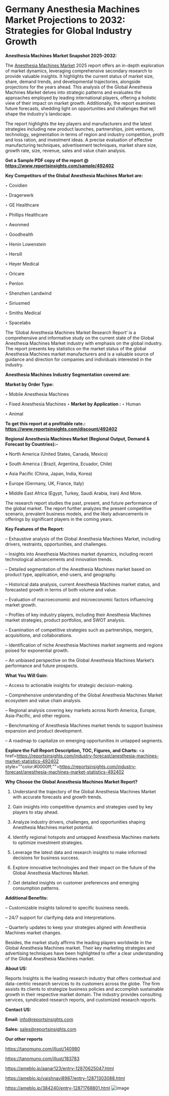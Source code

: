 # Germany Anesthesia Machines Market Projections to 2032: Strategies for Global Industry Growth

<strong>Anesthesia Machines Market Snapshot 2025-2032:</strong>

The <a href=https://www.reportsinsights.com/sample/492402>Anesthesia Machines Market</a> 2025 report offers an in-depth exploration of market dynamics, leveraging comprehensive secondary research to provide valuable insights. It highlights the current status of market size, share, demand trends, and developmental trajectories, alongside projections for the years ahead. This analysis of the Global Anesthesia Machines Market delves into strategic patterns and evaluates the approaches employed by leading international players, offering a holistic view of their impact on market growth. Additionally, the report examines future forecasts, shedding light on opportunities and challenges that will shape the industry's landscape.

The report highlights the key players and manufacturers and the latest strategies including new product launches, partnerships, joint ventures, technology, segmentation in terms of region and industry competition, profit and loss ration, and investment ideas. A precise evaluation of effective manufacturing techniques, advertisement techniques, market share size, growth rate, size, revenue, sales and value chain analysis.

<strong>Get a Sample PDF copy of the report @ <a href=https://www.reportsinsights.com/sample/492402 style=color:#0000ff;>https://www.reportsinsights.com/sample/492402</a></strong>

<strong>Key Competitors of the Global Anesthesia Machines Market are:</strong>

‣ Covidien

‣ Dragerwerk

‣ GE Healthcare

‣ Phillips Healthcare

‣ Aeonmed

‣ Goodhealth

‣ Henin  Lowenstein

‣ Hersill

‣ Heyer Medical

‣ Oricare

‣ Penlon

‣ Shenzhen Landwind

‣ Siriusmed

‣ Smiths Medical

‣ Spacelabs

The ‘Global Anesthesia Machines Market Research Report’ is a comprehensive and informative study on the current state of the Global Anesthesia Machines Market industry with emphasis on the global industry. The report presents key statistics on the market status of the global Anesthesia Machines market manufacturers and is a valuable source of guidance and direction for companies and individuals interested in the industry.

<strong>Anesthesia Machines Industry Segmentation covered are:</strong>

<strong>Market by Order Type: </strong>

‣ Mobile Anesthesia Machines

‣ Fixed Anesthesia Machines
‣ 
<strong>Market by Application :</strong>
‣ Human

‣ Animal

<strong>To get this report at a profitable rate.: <a href=https://www.reportsinsights.com/discount/492402 style=color:#0000ff;>https://www.reportsinsights.com/discount/492402</a></strong>

<strong>Regional Anesthesia Machines Market (Regional Output, Demand &amp; Forecast by Countries):-</strong>

• North America (United States, Canada, Mexico)

• South America ( Brazil, Argentina, Ecuador, Chile)

• Asia Pacific (China, Japan, India, Korea)

• Europe (Germany, UK, France, Italy)

• Middle East Africa (Egypt, Turkey, Saudi Arabia, Iran) And More.

The research report studies the past, present, and future performance of the global market. The report further analyzes the present competitive scenario, prevalent business models, and the likely advancements in offerings by significant players in the coming years.

<strong>Key Features of the Report:</strong>

– Exhaustive analysis of the Global Anesthesia Machines Market, including drivers, restraints, opportunities, and challenges.

– Insights into Anesthesia Machines market dynamics, including recent technological advancements and innovation trends.

– Detailed segmentation of the Anesthesia Machines market based on product type, application, end-users, and geography.

– Historical data analysis, current Anesthesia Machines market status, and forecasted growth in terms of both volume and value.

– Evaluation of macroeconomic and microeconomic factors influencing market growth.

– Profiles of key industry players, including their Anesthesia Machines market strategies, product portfolios, and SWOT analysis.

– Examination of competitive strategies such as partnerships, mergers, acquisitions, and collaborations.

– Identification of niche Anesthesia Machines market segments and regions poised for exponential growth.

– An unbiased perspective on the Global Anesthesia Machines Market’s performance and future prospects.

<strong>What You Will Gain:</strong>

– Access to actionable insights for strategic decision-making.

– Comprehensive understanding of the Global Anesthesia Machines Market ecosystem and value chain analysis.

– Regional analysis covering key markets across North America, Europe, Asia-Pacific, and other regions.

– Benchmarking of Anesthesia Machines market trends to support business expansion and product development.

– A roadmap to capitalize on emerging opportunities in untapped segments.

<strong>Explore the Full Report Description, TOC, Figures, and Charts:</strong>
<a href=https://reportsinsights.com/industry-forecast/anesthesia-machines-market-statistics-492402 style=""color:#0000ff;"">https://reportsinsights.com/industry-forecast/anesthesia-machines-market-statistics-492402</a>

<strong>Why Choose the Global Anesthesia Machines Market Report?</strong>

1. Understand the trajectory of the Global Anesthesia Machines Market with accurate forecasts and growth trends.

2. Gain insights into competitive dynamics and strategies used by key players to stay ahead.

3. Analyze industry drivers, challenges, and opportunities shaping Anesthesia Machines market potential.

4. Identify regional hotspots and untapped Anesthesia Machines markets to optimize investment strategies.

5. Leverage the latest data and research insights to make informed decisions for business success.

6. Explore innovative technologies and their impact on the future of the Global Anesthesia Machines Market.

7. Get detailed insights on customer preferences and emerging consumption patterns.

<strong>Additional Benefits:</strong>

– Customizable insights tailored to specific business needs.

– 24/7 support for clarifying data and interpretations.

– Quarterly updates to keep your strategies aligned with Anesthesia Machines market changes.

Besides, the market study affirms the leading players worldwide in the Global Anesthesia Machines market. Their key marketing strategies and advertising techniques have been highlighted to offer a clear understanding of the Global Anesthesia Machines market.

<strong><strong>About US</strong>:</strong>

Reports Insights is the leading research industry that offers contextual and data-centric research services to its customers across the globe. The firm assists its clients to strategize business policies and accomplish sustainable growth in their respective market domain. The industry provides consulting services, syndicated research reports, and customized research reports.

<strong>Contact US:</strong>

<p class=><b>Email:</b> <a href=mailto:info@reportsinsights.com>info@reportsinsights.com</a></p>
<p class=><b>Sales:</b> <a href=mailto:sales@reportsinsights.com>sales@reportsinsights.com</a></p>

<strong>Our other reports</strong>

<a href=https://tanomuno.com/illust/140980>https://tanomuno.com/illust/140980</a>

<a href=https://tanomuno.com/illust/183783>https://tanomuno.com/illust/183783</a>

<a href=https://ameblo.jp/aanar123/entry-12870625047.html>https://ameblo.jp/aanar123/entry-12870625047.html</a>

<a href=https://ameblo.jp/vaishnavi8987/entry-12871303088.html>https://ameblo.jp/vaishnavi8987/entry-12871303088.html</a>

<a href=https://ameblo.jp/384240/entry-12871768801.html>https://ameblo.jp/384240/entry-12871768801.html</a>
![image](https://github.com/user-attachments/assets/5deb71d1-73a8-4c19-ae3a-69babb561210)
